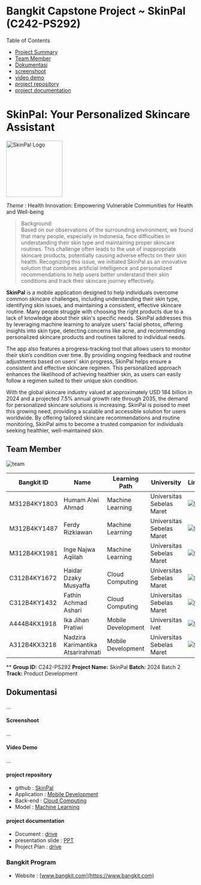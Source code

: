 # Bangkit Capstone Project ~ SkinPal (C242-PS292)


Table of Contents
- [Project Summary](#skinpal-your-personalized-skincare-assistant)
- [Team Member](#team-member)
- [Dokumentasi](#dokumentasi)
- [screenshoot](#screenshoot)
- [video demo](#video-demo)
- [project repository](#project-repository)
- [project documentation](#project-documentation)

# SkinPal: Your Personalized Skincare Assistant
<img src="https://ik.imagekit.io/humamalwi/SkinPal.png?updatedAt=1733293829616" alt="SkinPal Logo" width="150" height="150">


*Theme*             : Health Innovation: Empowering Vulnerable Communities for Health and Well-being


> Background:  
> Based on our observations of the surrounding environment, we found that many people, especially in Indonesia, face difficulties in understanding their skin type and maintaining proper skincare routines.  This challenge often leads to the use of inappropriate skincare products, potentially causing adverse effects on their skin health. Recognizing this issue, we initiated SkinPal as an innovative solution that combines artificial intelligence and personalized recommendations to help users better understand their skin conditions and track their skincare journey effectively.


**SkinPal** is a mobile application designed to help individuals overcome common skincare challenges, including understanding their skin type, identifying skin issues, and maintaining a consistent, effective skincare routine. Many people struggle with choosing the right products due to a lack of knowledge about their skin's specific needs. SkinPal addresses this by leveraging machine learning to analyze users' facial photos, offering insights into skin type, detecting concerns like acne, and recommending personalized skincare products and routines tailored to individual needs.

The app also features a progress-tracking tool that allows users to monitor their skin’s condition over time. By providing ongoing feedback and routine adjustments based on users' skin progress, SkinPal helps ensure a consistent and effective skincare regimen. This personalized approach enhances the likelihood of achieving healthier skin, as users can easily follow a regimen suited to their unique skin condition.

With the global skincare industry valued at approximately USD 184 billion in 2024 and a projected 7.5% annual growth rate through 2035, the demand for personalized skincare solutions is increasing. SkinPal is poised to meet this growing need, providing a scalable and accessible solution for users worldwide. By offering tailored skincare recommendations and routine monitoring, SkinPal aims to become a trusted companion for individuals seeking healthier, well-maintained skin.


## Team Member
![team](https://ik.imagekit.io/humamalwi/Introduction.png?updatedAt=1733995477601)

| Bangkit ID | Name | Learning Path | University |LinkedIn |
| ---      | ---       | ---       | ---       | ---       |
| M312B4KY1803 | Humam Alwi Ahmad | Machine Learning| Universitas Sebelas Maret | [![text](https://img.shields.io/badge/LinkedIn-0077B5?style=for-the-badge&logo=linkedin&logoColor=white)](https://www.linkedin.com/in/humam-alwi-ahmad-46a440311) |
| M312B4KY1487 | Ferdy Rizkiawan | Machine Learning|	Universitas Sebelas Maret  | [![text](https://img.shields.io/badge/LinkedIn-0077B5?style=for-the-badge&logo=linkedin&logoColor=white)](https://www.linkedin.com/in/ferdyrizkiawan) |
| M312B4KX1981 | Inge Najwa Aqiilah | Machine Learning| Universitas Sebelas Maret| [![text](https://img.shields.io/badge/LinkedIn-0077B5?style=for-the-badge&logo=linkedin&logoColor=white)](https://www.linkedin.com/in/inge-najwa-aqiilah-226667310) |
| C312B4KY1672 | Haidar Dzaky Musyaffa  | Cloud Computing| Universitas Sebelas Maret | [![text](https://img.shields.io/badge/LinkedIn-0077B5?style=for-the-badge&logo=linkedin&logoColor=white)](https://www.linkedin.com/in/haidar-dzaky-musyaffa-6aa688269) |
| C312B4KY1432 | Fathin Achmad Ashari| Cloud Computing | Universitas Sebelas Maret | [![text](https://img.shields.io/badge/LinkedIn-0077B5?style=for-the-badge&logo=linkedin&logoColor=white)](https://www.linkedin.com/in/fathin-achmad-ashari) |
| A444B4KX1918 | Ika Jihan Pratiwi | Mobile Development | 	Universitas Ivet  | [![text](https://img.shields.io/badge/LinkedIn-0077B5?style=for-the-badge&logo=linkedin&logoColor=white)](https://www.linkedin.com/in/ikajihanpratiwi) |
| A312B4KX3218 | Nadzira Karimantika Atsarirahmati |  Mobile Development | Universitas Sebelas Maret | [![text](https://img.shields.io/badge/LinkedIn-0077B5?style=for-the-badge&logo=linkedin&logoColor=white)](https://www.linkedin.com/in/nadzira-karimantika-atsarirahmati-211b62271) |


**
**Group ID:** C242-PS292
**Project Name:** SkinPal
**Batch:** 2024 Batch 2
**Track:** Product Development

## Dokumentasi
...
#### Screenshoot
...
#### Video Demo
...
#### project repository
- github : [SkinPal](https://github.com/SkinPal)
- Application : [Mobile Development](https://github.com/SkinPal/MD-App-Development)
- Back-end : [Cloud Computing](https://github.com/SkinPal/CC-API-Development)
- Model : [Machine Learning](https://github.com/SkinPal/ML-Model-Development)


#### project documentation
- Document : [drive](https://drive.google.com/drive/folders/0AMRPzMsWPYE-Uk9PVA)
- presentation slide : [PPT](https://drive.google.com/drive/folders/0AMRPzMsWPYE-Uk9PVA)
- Project Plan : [drive](https://drive.google.com/drive/folders/0AMRPzMsWPYE-Uk9PVA)

### Bangkit Program
- Website : [www.bangkit.com](https://www.bangkit.com)

